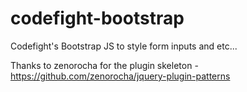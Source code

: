 codefight-bootstrap
===================

Codefight's Bootstrap JS to style form inputs and etc...

Thanks to zenorocha for the plugin skeleton - https://github.com/zenorocha/jquery-plugin-patterns
